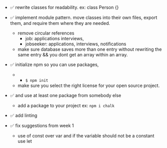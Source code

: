 - :white_check_mark: rewrite classes for readability. ex: class Person {} 
- :white_check_mark: implement module pattern. move classes into their own files, export them, and require them where they are needed.
    - remove circular references
        - job: applications interviews,
        - jobseeker: applications, interviews, notifications
    - make sure database saves more than one entry without rewriting the same entry && you dont get an array within an array.
- :white_check_mark: initialize npm so you can use packages, 
    - - `$ npm init`
    - make sure you select the right license for your open source project.
- :white_check_mark: and use at least one package from somebody else
 
    - add a package to your project ex:  `npm i chalk`
- :white_check_mark: add linting
- :white_check_mark: fix suggestions from week 1
    - use of const over var and if the variable should not be a constant use let
